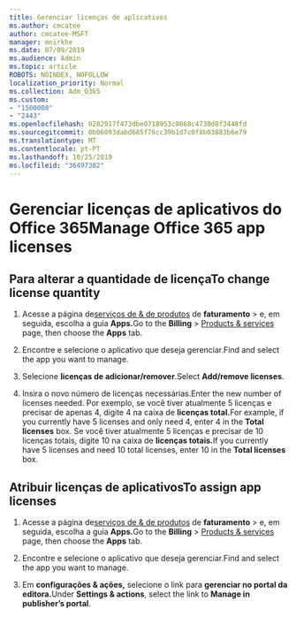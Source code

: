 ```yaml
---
title: Gerenciar licenças de aplicativos
ms.author: cmcatee
author: cmcatee-MSFT
manager: mnirkhe
ms.date: 07/09/2019
ms.audience: Admin
ms.topic: article
ROBOTS: NOINDEX, NOFOLLOW
localization_priority: Normal
ms.collection: Adm_O365
ms.custom:
- "1500008"
- "2443"
ms.openlocfilehash: 0282917f473dbe0718953c8668c4730d8f3448fd
ms.sourcegitcommit: 0b06093dabd685f76cc39b1d7c0f8b03883b6e79
ms.translationtype: MT
ms.contentlocale: pt-PT
ms.lasthandoff: 10/25/2019
ms.locfileid: "36497382"
---
```

# <a name="manage-office-365-app-licenses"></a><span data-ttu-id="53b7f-102">Gerenciar licenças de aplicativos do Office 365</span><span class="sxs-lookup"><span data-stu-id="53b7f-102">Manage Office 365 app licenses</span></span>

## <a name="to-change-license-quantity"></a><span data-ttu-id="53b7f-103">Para alterar a quantidade de licença</span><span class="sxs-lookup"><span data-stu-id="53b7f-103">To change license quantity</span></span>

1. <span data-ttu-id="53b7f-104">Acesse a página de[serviços de & de produtos](https://go.microsoft.com/fwlink/p/?linkid=842054) de **faturamento** > e, em seguida, escolha a guia **Apps.**</span><span class="sxs-lookup"><span data-stu-id="53b7f-104">Go to the **Billing** > [Products & services](https://go.microsoft.com/fwlink/p/?linkid=842054) page, then choose the **Apps** tab.</span></span>

2. <span data-ttu-id="53b7f-105">Encontre e selecione o aplicativo que deseja gerenciar.</span><span class="sxs-lookup"><span data-stu-id="53b7f-105">Find and select the app you want to manage.</span></span>  

3. <span data-ttu-id="53b7f-106">Selecione **licenças de adicionar/remover**.</span><span class="sxs-lookup"><span data-stu-id="53b7f-106">Select **Add/remove licenses**.</span></span>

4. <span data-ttu-id="53b7f-107">Insira o novo número de licenças necessárias.</span><span class="sxs-lookup"><span data-stu-id="53b7f-107">Enter the new number of licenses needed.</span></span> <span data-ttu-id="53b7f-108">Por exemplo, se você tiver atualmente 5 licenças e precisar de apenas 4, digite 4 na caixa de **licenças total.**</span><span class="sxs-lookup"><span data-stu-id="53b7f-108">For example, if you currently have 5 licenses and only need 4, enter 4 in the **Total licenses** box.</span></span> <span data-ttu-id="53b7f-109">Se você tiver atualmente 5 licenças e precisar de 10 licenças totais, digite 10 na caixa de **licenças totais.**</span><span class="sxs-lookup"><span data-stu-id="53b7f-109">If you currently have 5 licenses and need 10 total licenses, enter 10 in the **Total licenses** box.</span></span>

## <a name="to-assign-app-licenses"></a><span data-ttu-id="53b7f-110">Atribuir licenças de aplicativos</span><span class="sxs-lookup"><span data-stu-id="53b7f-110">To assign app licenses</span></span>

1. <span data-ttu-id="53b7f-111">Acesse a página de[serviços de & de produtos](https://go.microsoft.com/fwlink/p/?linkid=842054) de **faturamento** > e, em seguida, escolha a guia **Apps.**</span><span class="sxs-lookup"><span data-stu-id="53b7f-111">Go to the **Billing** > [Products & services](https://go.microsoft.com/fwlink/p/?linkid=842054) page, then choose the **Apps** tab.</span></span>

2. <span data-ttu-id="53b7f-112">Encontre e selecione o aplicativo que deseja gerenciar.</span><span class="sxs-lookup"><span data-stu-id="53b7f-112">Find and select the app you want to manage.</span></span>  

3. <span data-ttu-id="53b7f-113">Em **configurações & ações,** selecione o link para **gerenciar no portal da editora.**</span><span class="sxs-lookup"><span data-stu-id="53b7f-113">Under **Settings & actions**, select the link to **Manage in publisher’s portal**.</span></span>